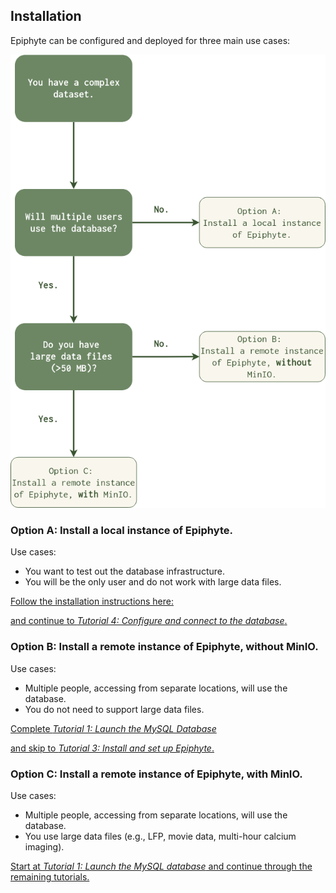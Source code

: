 ## Installation

Epiphyte can be configured and deployed for three main use cases: 

<div style="text-align: center;">
  <img src="../../reference/installation_flowchart.png" width="600"/>
</div>

### Option A: Install a local instance of Epiphyte. 

Use cases: 

* You want to test out the database infrastructure.
* You will be the only user and do not work with large data files. 

[Follow the installation instructions here:](https://github.com/mackelab/epiphyte/wiki/Local-Machine-Installation)

[and continue to *Tutorial 4: Configure and connect to the database*.](tutorials/4.%20Configure%20and%20connect%20to%20the%20database.md)

### Option B: Install a remote instance of Epiphyte, without MinIO.

Use cases:

* Multiple people, accessing from separate locations, will use the database. 
* You do not need to support large data files. 

[Complete *Tutorial 1: Launch the MySQL Database*](tutorials/1.%20Launch%20the%20MySQL%20database%20on%20a%20virtual%20machine.md)

[and skip to *Tutorial 3: Install and set up Epiphyte*.](tutorials/3.%20Install%20Epiphyte.md)

### Option C: Install a remote instance of Epiphyte, with MinIO.

Use cases:

* Multiple people, accessing from separate locations, will use the database. 
* You use large data files (e.g., LFP, movie data, multi-hour calcium imaging).

[Start at *Tutorial 1: Launch the MySQL database* and continue through the remaining tutorials.](tutorials/1.%20Launch%20the%20MySQL%20database%20on%20a%20virtual%20machine.md)
